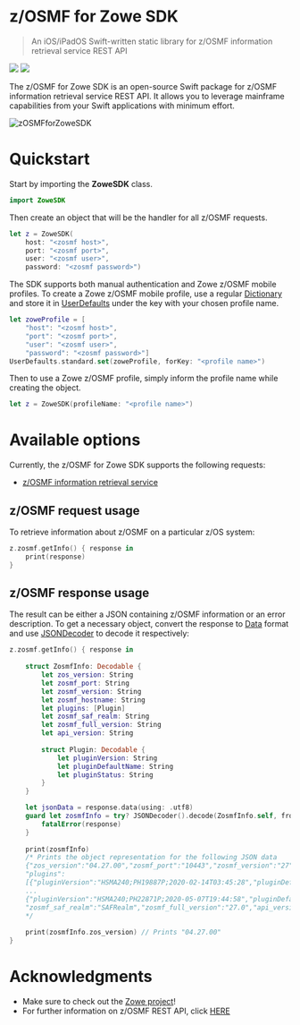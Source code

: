 # z/OSMF for Zowe SDK

> An iOS/iPadOS Swift-written static library for z/OSMF information retrieval service REST API

![](https://img.shields.io/badge/license-EPL--2.0-blue) ![](https://img.shields.io/badge/version-0.1.0-yellow)

The z/OSMF for Zowe SDK is an open-source Swift package for z/OSMF information retrieval service REST API. It allows you to leverage mainframe capabilities from your Swift applications with minimum effort.

![zOSMFforZoweSDK](/../screenshots/Scrshots/zosmf/zOSMFforZoweSDK01.png?raw=true "zOSMFforZoweSDK")

# Quickstart

Start by importing the **ZoweSDK** class. 

```swift
import ZoweSDK
```

Then create an object that will be the handler for all z/OSMF requests. 

```swift
let z = ZoweSDK(
    host: "<zosmf host>", 
    port: "<zosmf port>", 
    user: "<zosmf user>", 
    password: "<zosmf password>")
```

The SDK supports both manual authentication and Zowe z/OSMF mobile profiles. To create a Zowe z/OSMF mobile profile, use a regular [Dictionary](https://developer.apple.com/documentation/swift/dictionary) and store it in [UserDefaults](https://developer.apple.com/documentation/foundation/userdefaults) under the key with your chosen profile name. 

```swift
let zoweProfile = [
    "host": "<zosmf host>", 
    "port": "<zosmf port>", 
    "user": "<zosmf user>", 
    "password": "<zosmf password>"]
UserDefaults.standard.set(zoweProfile, forKey: "<profile name>")
```

Then to use a Zowe z/OSMF profile, simply inform the profile name while creating the object.

```swift
let z = ZoweSDK(profileName: "<profile name>")
```

# Available options

Currently, the z/OSMF for Zowe SDK supports the following requests:

* [z/OSMF information retrieval service](#zosmf-request-usage) 

## z/OSMF request usage 

To retrieve information about z/﻿OSMF on a particular z/OS system:

```swift
z.zosmf.getInfo() { response in 
    print(response) 
}
```

## z/OSMF response usage

The result can be either a JSON containing z/OSMF information or an error description. To get a necessary object, convert the response to [Data](https://developer.apple.com/documentation/foundation/data) format and use [JSONDecoder](https://developer.apple.com/documentation/foundation/jsondecoder) to decode it respectively: 

```swift
z.zosmf.getInfo() { response in 
    
    struct ZosmfInfo: Decodable {
        let zos_version: String
        let zosmf_port: String
        let zosmf_version: String
        let zosmf_hostname: String
        let plugins: [Plugin]
        let zosmf_saf_realm: String
        let zosmf_full_version: String
        let api_version: String
    
        struct Plugin: Decodable {
            let pluginVersion: String
            let pluginDefaultName: String
            let pluginStatus: String
        }
    }

    let jsonData = response.data(using: .utf8)
    guard let zosmfInfo = try? JSONDecoder().decode(ZosmfInfo.self, from: jsonData!) else {
        fatalError(response)
    }
    
    print(zosmfInfo)
    /* Prints the object representation for the following JSON data
    {"zos_version":"04.27.00","zosmf_port":"10443","zosmf_version":"27","zosmf_hostname":"S0W1.DAL-EBIS.IHOST.COM",
    "plugins":
    [{"pluginVersion":"HSMA240;PH19887P;2020-02-14T03:45:28","pluginDefaultName":"z\/OS Operator Consoles","pluginStatus":"ACTIVE"},
    ...
    {"pluginVersion":"HSMA240;PH22871P;2020-05-07T19:44:58","pluginDefaultName":"Cloud Provisioning","pluginStatus":"ACTIVE"}],
    "zosmf_saf_realm":"SAFRealm","zosmf_full_version":"27.0","api_version":"1"}
    */
    
    print(zosmfInfo.zos_version) // Prints "04.27.00"
}
```

# Acknowledgments

* Make sure to check out the [Zowe project](https://github.com/zowe)!
* For further information on z/OSMF REST API, click [HERE](https://www.ibm.com/support/knowledgecenter/SSLTBW_2.1.0/com.ibm.zos.v2r1.izua700/IZUHPINFO_RESTServices.htm)
